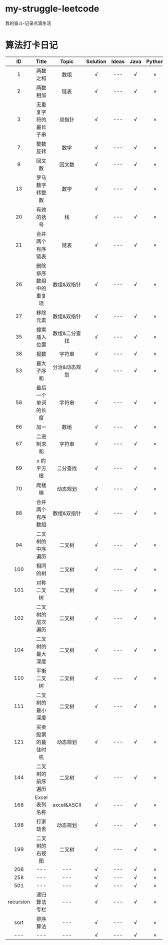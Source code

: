 # my-struggle-leetcode
我的奋斗-记录点滴生活
# 算法打卡日记

| ID | Title | Topic | Solution | Ideas | Java | Python | Blog |
| :---: | :---: | :----: | :---: | :---: | :---: | :---: | :---: |
| 1 | 两数之和 | 数组 | √ | --- | √ | × | × |
| 2 | 两数相加 | 链表 | √ | --- | √ | × | × |
| 3 | 无重复字符的最长子串 | 双指针 | √ | --- | √ | × | × |
| 7 | 整数反转 | 数学 | √ | --- | √ | × | × |
| 9 | 回文数 | 回文数 | √ | --- | √ | × | × |
| 13 | 罗马数字转整数 | 数学 | √ | --- | √ | × | × |
| 20 | 有效的括号 | 栈 | √ | --- | √ | × | × |
| 21 | 合并两个有序链表 | 链表 | √ | --- | √ | × | × |
| 26 | 删除排序数组中的重复项 | 数组&双指针 | √ | --- | √ | × | × |
| 27 | 移除元素 | 数组&双指针 | √ | --- | √ | × | × |
| 35 | 搜索插入位置 | 数组&二分查找 | √ | --- | √ | × | × |
| 38 | 报数 | 字符串 | √ | --- | √ | × | × |
| 53 | 最大子序和 | 分治&动态规划 | √ | --- | √ | × | × |
| 58 | 最后一个单词的长度 | 字符串 | √ | --- | √ | × | × |
| 66 | 加一  | 数组 | √ | --- | √ | × | × |
| 67 | 二进制求和 | 字符串 | √ | --- | √ | × | × |
| 69 | x 的平方根 | 二分查找 | √ | --- | √ | × | × |
| 70 | 爬楼梯  | 动态规划 | √ | --- | √ | × | × |
| 88 | 合并两个有序数组 | 数组&双指针 | √ | --- | √ | × | × |
| 94 | 二叉树的中序遍历 | 二叉树 | √ | --- | √ | × | × |
| 100 | 相同的树 | 二叉树 | √ | --- | √ | × | × |
| 101 | 对称二叉树 | 二叉树 | √ | --- | √ | × | × |
| 102 | 二叉树的层次遍历 | 二叉树 | √ | --- | √ | × | × |
| 104 | 二叉树的最大深度 | 二叉树 | √ | --- | √ | × | × |
| 110 | 平衡二叉树 | 二叉树 | √ | --- | √ | × | × |
| 111 | 二叉树的最小深度 | 二叉树 | √ | --- | √ | × | × |
| 121 | 买卖股票的最佳时机 | 动态规划 | √ | --- | √ | × | × |
| 144 | 二叉树的前序遍历 | 二叉树 | √ | --- | √ | × | × |
| 168 | Excel表列名称 | excel&ASCII | √ | --- | √ | × | × |
| 198 | 打家劫舍 | 动态规划 | √ | --- | √ | × | × |
| 199 | 二叉树的右视图  | 二叉树 | √ | --- | √ | × | × |
| 206 | --- | --- | √ | --- | √ | × | × |
| 258 | --- | --- | √ | --- | √ | × | × |
| 501 | --- | --- | √ | --- | √ | × | × |
| recursion | 递归算法专栏 | --- | √ | --- | √ | × | × |
| sort | 排序算法 | --- | √ | --- | √ | × | × |
| --- | --- | --- | √ | --- | √ | × | × |


